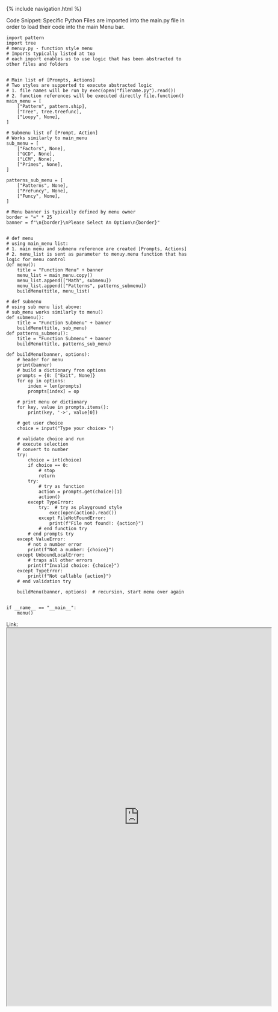 {% include navigation.html %}


Code Snippet: Specific Python Files are imported into the main.py file in order to load their code into the main Menu bar.

    import pattern
    import tree
    # menuy.py - function style menu
    # Imports typically listed at top
    # each import enables us to use logic that has been abstracted to other files and folders


    # Main list of [Prompts, Actions]
    # Two styles are supported to execute abstracted logic
    # 1. file names will be run by exec(open("filename.py").read())
    # 2. function references will be executed directly file.function()
    main_menu = [
        ["Pattern", pattern.ship],
        ["Tree", tree.treefunc],
        ["Loopy", None],
    ]

    # Submenu list of [Prompt, Action]
    # Works similarly to main_menu
    sub_menu = [
        ["Factors", None],
        ["GCD", None],
        ["LCM", None],
        ["Primes", None],
    ]

    patterns_sub_menu = [
        ["Patterns", None],
        ["PreFuncy", None],
        ["Funcy", None],
    ]

    # Menu banner is typically defined by menu owner
    border = "=" * 25
    banner = f"\n{border}\nPlease Select An Option\n{border}"


    # def menu
    # using main_menu list:
    # 1. main menu and submenu reference are created [Prompts, Actions]
    # 2. menu_list is sent as parameter to menuy.menu function that has logic for menu control
    def menu():
        title = "Function Menu" + banner
        menu_list = main_menu.copy()
        menu_list.append(["Math", submenu])
        menu_list.append(["Patterns", patterns_submenu])
        buildMenu(title, menu_list)

    # def submenu
    # using sub menu list above:
    # sub_menu works similarly to menu()
    def submenu():
        title = "Function Submenu" + banner
        buildMenu(title, sub_menu)
    def patterns_submenu():
        title = "Function Submenu" + banner
        buildMenu(title, patterns_sub_menu)

    def buildMenu(banner, options):
        # header for menu
        print(banner)
        # build a dictionary from options
        prompts = {0: ["Exit", None]}
        for op in options:
            index = len(prompts)
            prompts[index] = op

        # print menu or dictionary
        for key, value in prompts.items():
            print(key, '->', value[0])

        # get user choice
        choice = input("Type your choice> ")

        # validate choice and run
        # execute selection
        # convert to number
        try:
            choice = int(choice)
            if choice == 0:
                # stop
                return
            try:
                # try as function
                action = prompts.get(choice)[1]
                action()
            except TypeError:
                try:  # try as playground style
                    exec(open(action).read())
                except FileNotFoundError:
                    print(f"File not found!: {action}")
                # end function try
            # end prompts try
        except ValueError:
            # not a number error
            print(f"Not a number: {choice}")
        except UnboundLocalError:
            # traps all other errors
            print(f"Invalid choice: {choice}")
        except TypeError:
            print(f"Not callable {action}")
        # end validation try

        buildMenu(banner, options)  # recursion, start menu over again


    if __name__ == "__main__":
        menu()



Link:  <iframe height = "1002px" width = "702" src= "https://replit.com/@guapbeast/flaskportfolio?lite=true#main.py"></iframe>
